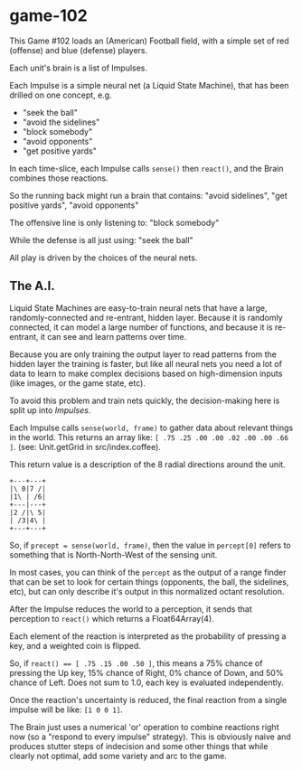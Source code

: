 # game-102

This Game #102 loads an (American) Football field, with a simple set of red (offense) and blue (defense) players.

Each unit's brain is a list of Impulses.

Each Impulse is a simple neural net (a Liquid State Machine), that has been drilled on one concept, e.g.

  * "seek the ball"
  * "avoid the sidelines"
  * "block somebody"
  * "avoid opponents"
  * "get positive yards"

In each time-slice, each Impulse calls `sense()` then `react()`, and the Brain combines those reactions.

So the running back might run a brain that contains: "avoid sidelines", "get positive yards", "avoid opponents"

The offensive line is only listening to: "block somebody"

While the defense is all just using: "seek the ball"

All play is driven by the choices of the neural nets.

The A.I.
--------

Liquid State Machines are easy-to-train neural nets that have a large, randomly-connected and re-entrant, hidden layer. Because it is randomly connected, it can model a large number of functions, and because it is re-entrant, it can see and learn patterns over time.

Because you are only training the output layer to read patterns from the hidden layer the training is faster, but like all neural nets you need a lot of data to learn to make complex decisions based on high-dimension inputs (like images, or the game state, etc).

To avoid this problem and train nets quickly, the decision-making here is split up into *Impulses*.

Each Impulse calls `sense(world, frame)` to gather data about relevant things in the world. This returns an array like: `[ .75 .25 .00 .00 .02 .00 .00 .66 ]`. (see: Unit.getGrid in src/index.coffee).

This return value is a description of the 8 radial directions around the unit.


    +---+---+
    |\ 0|7 /|
    |1\ | /6|
    +---|---+
    |2 /|\ 5|
    | /3|4\ |
    +---+---+

So, if `precept = sense(world, frame)`, then the value in `percept[0]` refers to something that is North-North-West of the sensing unit.

In most cases, you can think of the `percept` as the output of a range finder that can be set to look for certain things (opponents, the ball, the sidelines, etc), but can only describe it's output in this normalized octant resolution.

After the Impulse reduces the world to a perception, it sends that perception to `react()` which returns a Float64Array(4).

Each element of the reaction is interpreted as the probability of pressing a key, and a weighted coin is flipped.

So, if `react() == [ .75 .15 .00 .50 ]`, this means a 75% chance of pressing the Up key, 15% chance of Right, 0% chance of Down, and 50% chance of Left.  Does not sum to 1.0, each key is evaluated independently.

Once the reaction's uncertainty is reduced, the final reaction from a single impulse will be like: `[1 0 0 1]`.

The Brain just uses a numerical 'or' operation to combine reactions right now (so a "respond to every impulse" strategy). This is obviously naive and produces stutter steps of indecision and some other things that while clearly not optimal, add some variety and arc to the game.

